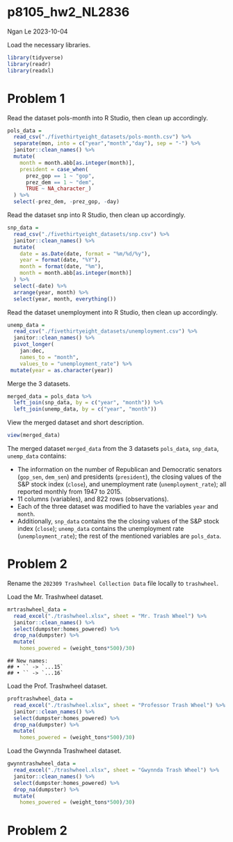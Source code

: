 p8105_hw2_NL2836
================
Ngan Le
2023-10-04

Load the necessary libraries.

``` r
library(tidyverse)
library(readr)
library(readxl)
```

# Problem 1

Read the dataset pols-month into R Studio, then clean up accordingly.

``` r
pols_data = 
  read_csv("./fivethirtyeight_datasets/pols-month.csv") %>% 
  separate(mon, into = c("year","month","day"), sep = "-") %>%
  janitor::clean_names() %>% 
  mutate(
    month = month.abb[as.integer(month)],
    president = case_when(
      prez_gop == 1 ~ "gop",
      prez_dem == 1 ~ "dem",
      TRUE ~ NA_character_)
  ) %>% 
  select(-prez_dem, -prez_gop, -day)
```

Read the dataset snp into R Studio, then clean up accordingly.

``` r
snp_data = 
  read_csv("./fivethirtyeight_datasets/snp.csv") %>% 
  janitor::clean_names() %>% 
  mutate(
    date = as.Date(date, format = "%m/%d/%y"),
    year = format(date, "%Y"),
    month = format(date, "%m"),
    month = month.abb[as.integer(month)]
  ) %>%
  select(-date) %>%
  arrange(year, month) %>% 
  select(year, month, everything())
```

Read the dataset unemployment into R Studio, then clean up accordingly.

``` r
unemp_data = 
  read_csv("./fivethirtyeight_datasets/unemployment.csv") %>% 
  janitor::clean_names() %>% 
  pivot_longer(
    jan:dec,
    names_to = "month",
    values_to = "unemployment_rate") %>% 
 mutate(year = as.character(year))
```

Merge the 3 datasets.

``` r
merged_data = pols_data %>% 
  left_join(snp_data, by = c("year", "month")) %>% 
  left_join(unemp_data, by = c("year", "month"))
```

View the merged dataset and short description.

``` r
view(merged_data)
```

The merged dataset `merged_data` from the 3 datasets `pols_data`,
`snp_data`, `unemp_data` contains:

- The information on the number of Republican and Democratic senators
  (`gop_sen`, `dem_sen`) and presidents (`president`), the closing
  values of the S&P stock index (`close`), and unemployment rate
  (`unemployment_rate`); all reported monthly from 1947 to 2015.
- 11 columns (variables), and 822 rows (observations).
- Each of the three dataset was modified to have the variables `year`
  and `month`.
- Additionally, `snp_data` contains the the closing values of the S&P
  stock index (`close`); `unemp_data` contains the unemployment rate
  (`unemployment_rate`); the rest of the mentioned variables are
  `pols_data`.

# Problem 2

Rename the `202309 Trashwheel Collection Data` file locally to
`trashwheel`.

Load the Mr. Trashwheel dataset.

``` r
mrtrashwheel_data = 
  read_excel("./trashwheel.xlsx", sheet = "Mr. Trash Wheel") %>% 
  janitor::clean_names() %>% 
  select(dumpster:homes_powered) %>% 
  drop_na(dumpster) %>% 
  mutate(
    homes_powered = (weight_tons*500)/30)
```

    ## New names:
    ## • `` -> `...15`
    ## • `` -> `...16`

Load the Prof. Trashwheel dataset.

``` r
proftrashwheel_data = 
  read_excel("./trashwheel.xlsx", sheet = "Professor Trash Wheel") %>% 
  janitor::clean_names() %>% 
  select(dumpster:homes_powered) %>% 
  drop_na(dumpster) %>% 
  mutate(
    homes_powered = (weight_tons*500)/30)
```

Load the Gwynnda Trashwheel dataset.

``` r
gwynntrashwheel_data = 
  read_excel("./trashwheel.xlsx", sheet = "Gwynnda Trash Wheel") %>% 
  janitor::clean_names() %>% 
  select(dumpster:homes_powered) %>% 
  drop_na(dumpster) %>% 
  mutate(
    homes_powered = (weight_tons*500)/30)
```

# Problem 2
